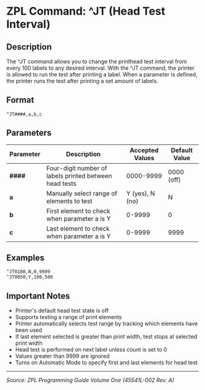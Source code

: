 # ZPL Command: ^JT (Head Test Interval)

## Description
The ^JT command allows you to change the printhead test interval from every 100 labels to any desired interval. With the ^JT command, the printer is allowed to run the test after printing a label. When a parameter is defined, the printer runs the test after printing a set amount of labels.

## Format
```
^JT####,a,b,c
```

## Parameters
| Parameter | Description | Accepted Values | Default Value |
|-----------|-------------|----------------|---------------|
| **####** | Four-digit number of labels printed between head tests | 0000-9999 | 0000 (off) |
| **a** | Manually select range of elements to test | Y (yes), N (no) | N |
| **b** | First element to check when parameter a is Y | 0-9999 | 0 |
| **c** | Last element to check when parameter a is Y | 0-9999 | 9999 |

## Examples
```zpl
^JT0100,N,0,9999
^JT0050,Y,100,500
```

## Important Notes
- Printer's default head test state is off
- Supports testing a range of print elements
- Printer automatically selects test range by tracking which elements have been used
- If last element selected is greater than print width, test stops at selected print width
- Head test is performed on next label unless count is set to 0
- Values greater than 9999 are ignored
- Turns on Automatic Mode to specify first and last elements for head test

---
*Source: ZPL Programming Guide Volume One (45541L-002 Rev. A)*
